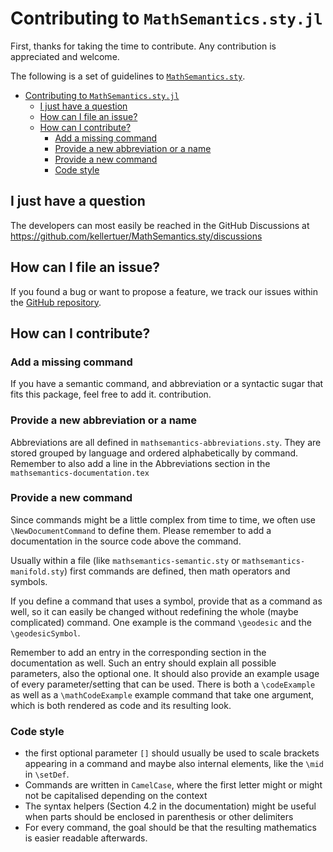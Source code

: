 # Contributing to `MathSemantics.sty.jl`

First, thanks for taking the time to contribute.
Any contribution is appreciated and welcome.

The following is a set of guidelines to [`MathSemantics.sty`](https://github.com/kellertuer/MathSemantics.sty).

- [Contributing to `MathSemantics.sty.jl`](#contributing-to-mathsemanticsstyjl)
  - [I just have a question](#i-just-have-a-question)
  - [How can I file an issue?](#how-can-i-file-an-issue)
  - [How can I contribute?](#how-can-i-contribute)
    - [Add a missing command](#add-a-missing-command)
    - [Provide a new abbreviation or a name](#provide-a-new-abbreviation-or-a-name)
    - [Provide a new command](#provide-a-new-command)
    - [Code style](#code-style)

## I just have a question

The developers can most easily be reached in the GitHub Discussions at <https://github.com/kellertuer/MathSemantics.sty/discussions>

## How can I file an issue?

If you found a bug or want to propose a feature, we track our issues within the [GitHub repository](https://github.com/kellertuer/MathSemantics.sty/issues).

## How can I contribute?

### Add a missing command

If you have a semantic command, and abbreviation or a syntactic sugar that fits this package, feel free to add it. contribution.

### Provide a new abbreviation or a name

Abbreviations are all defined in `mathsemantics-abbreviations.sty`.
They are stored grouped by language and ordered alphabetically by command. Remember to also add a line in the Abbreviations section in the `mathsemantics-documentation.tex`

### Provide a new command

Since commands might be a little complex from time to time, we often use `\NewDocumentCommand` to define them. Please remember to add a documentation in the source code above the command.

Usually within a file (like `mathsemantics-semantic.sty` or `mathsemantics-manifold.sty`) first commands are defined, then math operators and symbols.

If you define a command that uses a symbol, provide that as a command as well, so it can easily be changed without redefining the whole (maybe complicated) command. One example is the command `\geodesic` and the `\geodesicSymbol`.

Remember to add an entry in the corresponding section in the documentation as well. Such an entry should explain all possible parameters, also the optional one. It should also provide an example usage of every parameter/setting that can be used. There is both a `\codeExample` as well as a `\mathCodeExample` example command that take one argument, which is both rendered as code and its resulting look.

### Code style

- the first optional parameter `[]` should usually be used to scale brackets appearing in a command and maybe also internal elements, like the `\mid` in `\setDef`.
- Commands are written in `CamelCase`, where the first letter might or might not be capitalised depending on the context
- The syntax helpers (Section 4.2 in the documentation) might be useful when parts should be enclosed in parenthesis or other delimiters
- For every command, the goal should be that the resulting mathematics is easier readable afterwards.
